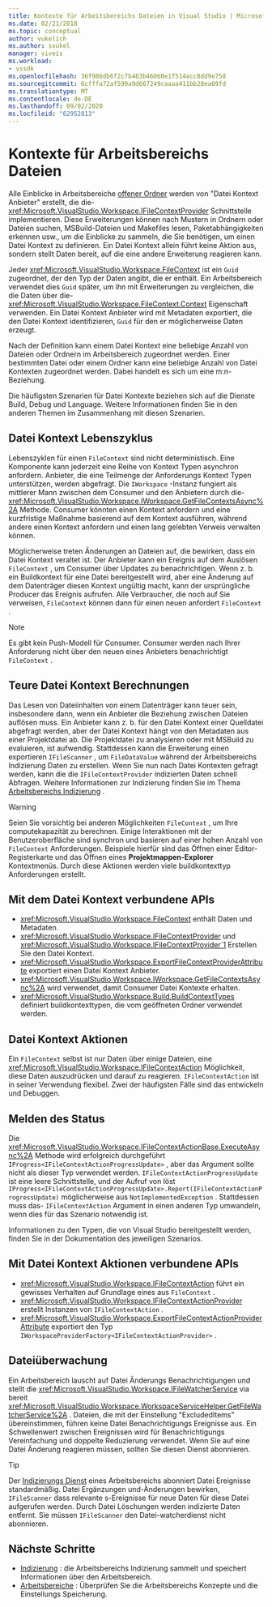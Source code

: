 ```yaml
---
title: Kontexte für Arbeitsbereichs Dateien in Visual Studio | Microsoft-Dokumentation
ms.date: 02/21/2018
ms.topic: conceptual
author: vukelich
ms.author: svukel
manager: viveis
ms.workload:
- vssdk
ms.openlocfilehash: 36f986db6f2c7b483b46060e1f514acc8dd9e758
ms.sourcegitcommit: 6cfffa72af599a9d667249caaaa411bb28ea69fd
ms.translationtype: MT
ms.contentlocale: de-DE
ms.lasthandoff: 09/02/2020
ms.locfileid: "62952813"
---
```

# <a name="workspace-file-contexts"></a>Kontexte für Arbeitsbereichs Dateien

Alle Einblicke in Arbeitsbereiche [offener Ordner](../ide/develop-code-in-visual-studio-without-projects-or-solutions.md) werden von "Datei Kontext Anbieter" erstellt, die die- <xref:Microsoft.VisualStudio.Workspace.IFileContextProvider> Schnittstelle implementieren. Diese Erweiterungen können nach Mustern in Ordnern oder Dateien suchen, MSBuild-Dateien und Makefiles lesen, Paketabhängigkeiten erkennen usw., um die Einblicke zu sammeln, die Sie benötigen, um einen Datei Kontext zu definieren. Ein Datei Kontext allein führt keine Aktion aus, sondern stellt Daten bereit, auf die eine andere Erweiterung reagieren kann.

Jeder <xref:Microsoft.VisualStudio.Workspace.FileContext> ist ein `Guid` zugeordnet, der den Typ der Daten angibt, die er enthält. Ein Arbeitsbereich verwendet dies `Guid` später, um ihn mit Erweiterungen zu vergleichen, die die Daten über die- <xref:Microsoft.VisualStudio.Workspace.FileContext.Context> Eigenschaft verwenden. Ein Datei Kontext Anbieter wird mit Metadaten exportiert, die den Datei Kontext identifizieren, `Guid` für den er möglicherweise Daten erzeugt.

Nach der Definition kann einem Datei Kontext eine beliebige Anzahl von Dateien oder Ordnern im Arbeitsbereich zugeordnet werden. Einer bestimmten Datei oder einem Ordner kann eine beliebige Anzahl von Datei Kontexten zugeordnet werden. Dabei handelt es sich um eine m:n-Beziehung.

Die häufigsten Szenarien für Datei Kontexte beziehen sich auf die Dienste Build, Debug und Language. Weitere Informationen finden Sie in den anderen Themen im Zusammenhang mit diesen Szenarien.

## <a name="file-context-lifecycle"></a>Datei Kontext Lebenszyklus

Lebenszyklen für einen `FileContext` sind nicht deterministisch. Eine Komponente kann jederzeit eine Reihe von Kontext Typen asynchron anfordern. Anbieter, die eine Teilmenge der Anforderungs Kontext Typen unterstützen, werden abgefragt. Die `IWorkspace` -Instanz fungiert als mittlerer Mann zwischen dem Consumer und den Anbietern durch die- <xref:Microsoft.VisualStudio.Workspace.IWorkspace.GetFileContextsAsync%2A> Methode. Consumer könnten einen Kontext anfordern und eine kurzfristige Maßnahme basierend auf dem Kontext ausführen, während andere einen Kontext anfordern und einen lang gelebten Verweis verwalten können.

Möglicherweise treten Änderungen an Dateien auf, die bewirken, dass ein Datei Kontext veraltet ist. Der Anbieter kann ein Ereignis auf dem Auslösen `FileContext` , um Consumer über Updates zu benachrichtigen. Wenn z. b. ein Buildkontext für eine Datei bereitgestellt wird, aber eine Änderung auf dem Datenträger diesen Kontext ungültig macht, kann der ursprüngliche Producer das Ereignis aufrufen. Alle Verbraucher, die noch auf Sie verweisen, `FileContext` können dann für einen neuen anfordert `FileContext` .

>[!NOTE]
>Es gibt kein Push-Modell für Consumer. Consumer werden nach Ihrer Anforderung nicht über den neuen eines Anbieters benachrichtigt `FileContext` .

## <a name="expensive-file-context-computations"></a>Teure Datei Kontext Berechnungen

Das Lesen von Dateiinhalten von einem Datenträger kann teuer sein, insbesondere dann, wenn ein Anbieter die Beziehung zwischen Dateien auflösen muss. Ein Anbieter kann z. b. für den Datei Kontext einer Quelldatei abgefragt werden, aber der Datei Kontext hängt von den Metadaten aus einer Projektdatei ab. Die Projektdatei zu analysieren oder mit MSBuild zu evaluieren, ist aufwendig. Stattdessen kann die Erweiterung einen exportieren `IFileScanner` , um `FileDataValue` während der Arbeitsbereichs Indizierung Daten zu erstellen. Wenn Sie nun nach Datei Kontexten gefragt werden, kann die die `IFileContextProvider` indizierten Daten schnell Abfragen. Weitere Informationen zur Indizierung finden Sie im Thema [Arbeitsbereichs Indizierung](workspace-indexing.md) .

>[!WARNING]
>Seien Sie vorsichtig bei anderen Möglichkeiten `FileContext` , um Ihre computekapazität zu berechnen. Einige Interaktionen mit der Benutzeroberfläche sind synchron und basieren auf einer hohen Anzahl von `FileContext` Anforderungen. Beispiele hierfür sind das Öffnen einer Editor-Registerkarte und das Öffnen eines **Projektmappen-Explorer** Kontextmenüs. Durch diese Aktionen werden viele buildkontexttyp Anforderungen erstellt.

## <a name="file-context-related-apis"></a>Mit dem Datei Kontext verbundene APIs

- <xref:Microsoft.VisualStudio.Workspace.FileContext> enthält Daten und Metadaten.
- <xref:Microsoft.VisualStudio.Workspace.IFileContextProvider> und <xref:Microsoft.VisualStudio.Workspace.IFileContextProvider`1> Erstellen Sie den Datei Kontext.
- <xref:Microsoft.VisualStudio.Workspace.ExportFileContextProviderAttribute> exportiert einen Datei Kontext Anbieter.
- <xref:Microsoft.VisualStudio.Workspace.IWorkspace.GetFileContextsAsync%2A> wird verwendet, damit Consumer Datei Kontexte erhalten.
- <xref:Microsoft.VisualStudio.Workspace.Build.BuildContextTypes> definiert buildkontexttypen, die vom geöffneten Ordner verwendet werden.

## <a name="file-context-actions"></a>Datei Kontext Aktionen

Ein `FileContext` selbst ist nur Daten über einige Dateien, eine <xref:Microsoft.VisualStudio.Workspace.IFileContextAction> Möglichkeit, diese Daten auszudrücken und darauf zu reagieren. `IFileContextAction` ist in seiner Verwendung flexibel. Zwei der häufigsten Fälle sind das entwickeln und Debuggen.

## <a name="reporting-progress"></a>Melden des Status

Die <xref:Microsoft.VisualStudio.Workspace.IFileContextActionBase.ExecuteAsync%2A> Methode wird erfolgreich durchgeführt `IProgress<IFileContextActionProgressUpdate>` , aber das Argument sollte nicht als dieser Typ verwendet werden. `IFileContextActionProgressUpdate` ist eine leere Schnittstelle, und der Aufruf von löst `IProgress<IFileContextActionProgressUpdate>.Report(IFileContextActionProgressUpdate)` möglicherweise aus `NotImplementedException` . Stattdessen muss das- `IFileContextAction` Argument in einen anderen Typ umwandeln, wenn dies für das Szenario notwendig ist.

Informationen zu den Typen, die von Visual Studio bereitgestellt werden, finden Sie in der Dokumentation des jeweiligen Szenarios.

## <a name="file-context-action-related-apis"></a>Mit Datei Kontext Aktionen verbundene APIs

- <xref:Microsoft.VisualStudio.Workspace.IFileContextAction> führt ein gewisses Verhalten auf Grundlage eines aus `FileContext` .
- <xref:Microsoft.VisualStudio.Workspace.IFileContextActionProvider> erstellt Instanzen von `IFileContextAction` .
- <xref:Microsoft.VisualStudio.Workspace.ExportFileContextActionProviderAttribute> exportiert den Typ `IWorkspaceProviderFactory<IFileContextActionProvider>` .

## <a name="file-watching"></a>Dateiüberwachung

Ein Arbeitsbereich lauscht auf Datei Änderungs Benachrichtigungen und stellt die <xref:Microsoft.VisualStudio.Workspace.IFileWatcherService> via bereit <xref:Microsoft.VisualStudio.Workspace.WorkspaceServiceHelper.GetFileWatcherService%2A> . Dateien, die mit der Einstellung "ExcludedItems" übereinstimmen, führen keine Datei Benachrichtigungs Ereignisse aus. Ein Schwellenwert zwischen Ereignissen wird für Benachrichtigungs Vereinfachung und doppelte Reduzierung verwendet. Wenn Sie auf eine Datei Änderung reagieren müssen, sollten Sie diesen Dienst abonnieren.

>[!TIP]
>Der [Indizierungs Dienst](workspace-indexing.md) eines Arbeitsbereichs abonniert Datei Ereignisse standardmäßig. Datei Ergänzungen und-Änderungen bewirken, `IFileScanner` dass relevante s-Ereignisse für neue Daten für diese Datei aufgerufen werden. Durch Datei Löschungen werden indizierte Daten entfernt. Sie müssen `IFileScanner` den Datei-watcherdienst nicht abonnieren.

## <a name="next-steps"></a>Nächste Schritte

* [Indizierung](workspace-indexing.md) : die Arbeitsbereichs Indizierung sammelt und speichert Informationen über den Arbeitsbereich.
* [Arbeitsbereiche](workspaces.md) : Überprüfen Sie die Arbeitsbereichs Konzepte und die Einstellungs Speicherung.
